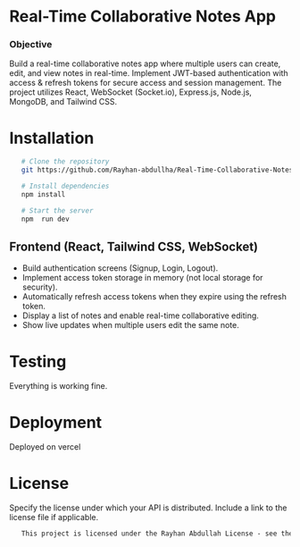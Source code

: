 # Real-Time Collaborative Notes App

### Objective

Build a real-time collaborative notes app where multiple users can create, edit, and view notes in real-time. Implement JWT-based authentication with access & refresh tokens for secure access and session management. The project utilizes React, WebSocket (Socket.io), Express.js, Node.js, MongoDB, and Tailwind CSS.


# Installation

```bash
   # Clone the repository
   git https://github.com/Rayhan-abdullha/Real-Time-Collaborative-Notes-App-client

   # Install dependencies
   npm install

   # Start the server
   npm  run dev
```

## Frontend (React, Tailwind CSS, WebSocket) 

- Build authentication screens (Signup, Login, Logout). 
- Implement access token storage in memory (not local storage for security). 
- Automatically refresh access tokens when they expire using the refresh token. 
- Display a list of notes and enable real-time collaborative editing. 
- Show live updates when multiple users edit the same note. 

# Testing

Everything is working fine.

# Deployment

Deployed on vercel

# License

Specify the license under which your API is distributed. Include a link to the license file if applicable.

```md
   This project is licensed under the Rayhan Abdullah License - see the [LICENSE.md](LICENSE.md) file for details.
```

